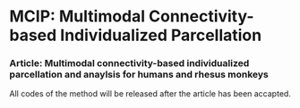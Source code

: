 # MCIP: Multimodal Connectivity-based Individualized Parcellation
### Article: Multimodal connectivity-based individualized parcellation and anaylsis for humans and rhesus monkeys

All codes of the method will be released after the article has been accapted.
